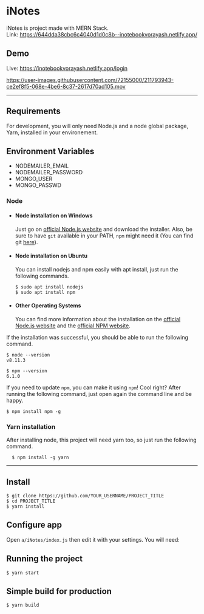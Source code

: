 # iNotes

iNotes is project made with MERN Stack.<br/>
Link: https://644dda38cbc6c4040d1d0c8b--inotebookvorayash.netlify.app/

## Demo

Live: https://inotebookvorayash.netlify.app/login

https://user-images.githubusercontent.com/72155000/211793943-ce2ef8f5-068e-4be6-8c37-2617d70ad105.mov

---
## Requirements

For development, you will only need Node.js and a node global package, Yarn, installed in your environement.

## Environment Variables
- NODEMAILER_EMAIL
- NODEMAILER_PASSWORD
- MONGO_USER
- MONGO_PASSWD

### Node
- #### Node installation on Windows

  Just go on [official Node.js website](https://nodejs.org/) and download the installer.
Also, be sure to have `git` available in your PATH, `npm` might need it (You can find git [here](https://git-scm.com/)).

- #### Node installation on Ubuntu

  You can install nodejs and npm easily with apt install, just run the following commands.

      $ sudo apt install nodejs
      $ sudo apt install npm

- #### Other Operating Systems
  You can find more information about the installation on the [official Node.js website](https://nodejs.org/) and the [official NPM website](https://npmjs.org/).

If the installation was successful, you should be able to run the following command.

    $ node --version
    v8.11.3

    $ npm --version
    6.1.0

If you need to update `npm`, you can make it using `npm`! Cool right? After running the following command, just open again the command line and be happy.

    $ npm install npm -g

###
### Yarn installation
  After installing node, this project will need yarn too, so just run the following command.

      $ npm install -g yarn

---

## Install

    $ git clone https://github.com/YOUR_USERNAME/PROJECT_TITLE
    $ cd PROJECT_TITLE
    $ yarn install

## Configure app

Open `a/iNotes/index.js` then edit it with your settings. You will need:

## Running the project

    $ yarn start

## Simple build for production

    $ yarn build
